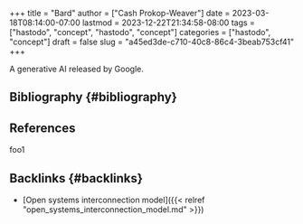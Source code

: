 +++
title = "Bard"
author = ["Cash Prokop-Weaver"]
date = 2023-03-18T08:14:00-07:00
lastmod = 2023-12-22T21:34:58-08:00
tags = ["hastodo", "concept", "hastodo", "concept"]
categories = ["hastodo", "concept"]
draft = false
slug = "a45ed3de-c710-40c8-86c4-3beab753cf41"
+++

A generative AI released by Google.


## Bibliography {#bibliography}

## References

<style>.csl-entry{text-indent: -1.5em; margin-left: 1.5em;}</style><div class="csl-bib-body">
</div>

foo1


## Backlinks {#backlinks}

-   [Open systems interconnection model]({{< relref "open_systems_interconnection_model.md" >}})
